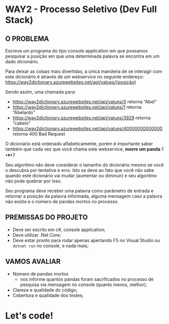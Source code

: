 # WAY2 - Processo Seletivo (Dev Full Stack)

## O PROBLEMA
 
Escreva um programa do tipo console application em que possamos pesquisar a posição em que uma determinada palavra se encontra em um dado dicionário. 
 
Para deixar as coisas mais divertidas, a única mandeira de se interagir com este dicionário é através de um webservice no seguinte endereço: https://way2dictionary.azurewebsites.net/api/values/{posição}
 
Sendo assim, uma chamada para: 
 
- https://way2dictionary.azurewebsites.net/api/values/0 retorna “Abel”
- https://way2dictionary.azurewebsites.net/api/values/1 retorna “Abelardo” 
- https://way2dictionary.azurewebsites.net/api/values/3929 retorna “cabelo” 
- https://way2dictionary.azurewebsites.net/api/values/40000000000000 retorna 400 Bad Request 
 
O dicionário está ordenado alfabeticamente, porém é importante saber também que cada vez que você chama este webservice, **morre um panda** ʕ •ᴥ•ʔ
 
Seu algoritmo não deve considerar o tamanho do dicionário mesmo se você o descubra por tentativa e erro. Isto se deve ao fato que você não sabe quando este dicionário vai mudar (aumentar ou diminuir) e seu algoritmo não pode quebrar por isso. 
 
Seu programa deve receber uma palavra como parâmetro de entrada e retornar a posição da palavra informada, alguma mensagem caso a palavra não exista e o número de pandas mortos no processo.
 
## PREMISSAS DO PROJETO 
- Deve ser escrito em c#, console application;
- Deve utilizar .Net Core;
- Deve estar pronto para rodar apenas apertando F5 no Visual Studio ou `dotnet run` no console, e nada mais;
 
## VAMOS AVALIAR 
- Número de pandas mortos
  - nos informe quantos pandas foram sacrificados no processo de pesquisa via mensagem no console (quanto menos, melhor);
- Clareza e qualidade do código;
- Cobertura e qualidade dos testes;

# Let's code!
